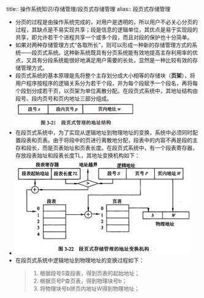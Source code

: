 title:: 操作系统知识/存储管理/段页式存储管理
alias:: 段页式存储管理

- 分页的过程是由操作系统完成的，对用户是透明的，所以用户不必关心分页的过程，其缺点是不易实现共享；段是信息的逻辑单位，其优点是易于实现段的共享，即允许若干个进程共享一个或多个段，而且对段的保护也十分简单。
- 如果对两种存储管理方式“各取所长”，则可以形成一种新的存储管理方式的系统——段页式系统。这种新系统既具有分页系统能有效地提高主存利用率的优点，又具有分段系统能很好地满足用户需要的长处，显然是一种比较有效的存储管理方式。
- 段页式系统的基本原理是先将整个主存划分成大小相等的存储块（**页架**），将用户程序按程序的逻辑关系分为若干个段，并为每个段赋予一个段名，再将每个段划分成若干页，以页架为单位离散分配。在段页式系统中，其地址结构由段号、段内页号和页内地址三部分组成。
  ![image.png](../assets/image_1648974610641_0.png)
- 在段页式系统中，为了实现从逻辑地址到物理地址的变换，系统中必须同时配置段表和页表。由于将段中的页进行离散地分配，段表中的内容不再是段的主存和段长，而是页表始址和页表长度。在段页式系统中，有一个段表寄存器，存放段表始址和段表长度TL，其地址变换机构如下：
- ![image.png](../assets/image_1648974724723_0.png)
- 在段页式系统中逻辑地址到物理地址的变换过程如下：
  > 1. 根据段号S查段表，得到页表的起始地址；
  > 2. 根据页号P查页表，得到物理块号b；
  > 3. 将物理块号b拼页内地址W得到物理地址；